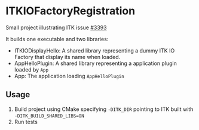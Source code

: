ITKIOFactoryRegistration
========================

Small project illustrating ITK issue [#3393](https://issues.itk.org/jira/browse/ITK-3393)

It builds one executable and two libraries:
* ITKIODisplayHello: A shared library representing a dummy ITK IO Factory that display its name when loaded.
* AppHelloPlugin: A shared library representing a application plugin loaded by `App`
* App: The application loading `AppHelloPlugin`


Usage
-----

1. Build project using CMake specifying `-DITK_DIR` pointing to ITK built with `-DITK_BUILD_SHARED_LIBS=ON`
2. Run tests
